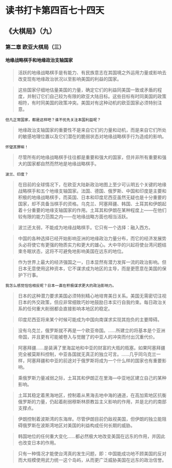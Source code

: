 # 读书打卡第四百七十四天
## 《大棋局》（九）
### 第二章 欧亚大棋局（三）
#### 地缘战略棋手和地缘政治支轴国家

> 活跃的地缘战略棋手是有能力、有民族意志在其国境之外运用力量或影响去改变现有地缘政治状况以至影响美国的利益的国家。

> 这些国家仔细地估量美国的力量，确定它们的利益同美国一致或矛盾的程度，并制订它们自己较为有限的欧亚大陆目标。这些目标有时同美国的政策相符，有时同美国的政策冲突。美国对有这种动机的欧亚国家必须特别注意。
```
但凡正常国家，都是这样吧？谁不优先关注本国利益呢？
```
> 地缘政治支轴国家的重要性不是来自它们的力量和动机，而是来自它们所处的敏感地理位置以及它们潜在的脆弱状态对地缘战略棋手行为造成的影响。
```
怀璧其罪嘛！
```
> 尽管所有的地缘战略棋手往往都是重要和强大的国家，但并非所有重要和强大的国家都自然而然地是地缘战略棋手。
```
波兰、印度？
```
> 在目前的全球情况下，在欧亚大陆新政治地图上至少可认明五个关键的地缘战略棋手和五个地缘支轴国家。法国、德国、俄罗斯、中国和印度是主要和积极的地缘战略棋手，而英国、日本和印度尼西亚虽然无疑也是十分重要的国家，却不具备当棋手的资格。乌克兰、阿塞拜疆、韩国、土耳其和伊朗起着十分重要的地缘支轴国家的作用。土耳其和伊朗在某种程度上——在他们较有限的能力范围之内——在地缘战略方面也相当活跃。

> 波兰还太弱，不能成为地缘战略棋手。它只有一个选择：融入西方。

> 中国的各种选择已经开始影响亚洲的地缘政治力量分布，而它的经济发展势头必将使它有更强的物质实力和更大的雄心。大中华的兴起将使台湾问题结束冬眠状态，这将不可避免地影响美国在远东的地位。

> 作为世界上最大的经济强国之一，日本显然有潜力发挥一流的政治影响。但日本无意使用这种资本，它不谋求成为地区的主导，而是更愿意在美国的保护下行事。
```
我怎么感觉恰恰相反呢？日本一直在积极谋求更大的政治影响力。
```
> 日本的这种潜力要求美国必须特别精心地培育美日关系。美国无需密切注视日本的外交政策，但应非常细致巧妙地鼓励日本实行自我约束。每日政治关系的任何重大削弱都会直接影响本地区的稳定。

> 印度尼西亚将来某个时候可能成为中国向南谋求实现其抱负的主要障碍。

> 没有乌克兰，俄罗斯就不再是一个欧亚帝国。……所建立的将基本是个亚洲帝国，并且更有可能被卷入与觉醒了的中亚人的冲突而付出沉重代价。

> 阿塞拜疆……是装满了里海盆地和中亚的财富的大瓶的瓶塞。如果阿塞拜疆完全被莫斯科控制，中亚各国就无真正的独立可言。……几乎同乌克兰一样，阿塞拜疆和中亚的前途对于俄罗斯将成为一个什么样的国家也有重要影响。

> 乘俄罗斯力量减弱之际，土耳其和伊朗正在里海—中亚地区建立自己的某种影响。

> 土耳其稳定着黑海地区，控制着从黑海去地中海的通道，在高加索地区抗衡俄罗斯的力量，仍起着削弱穆斯林原教旨主义影响的作用，并是北约的南部支撑点。

> 伊朗控制着波斯湾的东海岸。尽管伊朗目前仍敌视美国，但伊朗的独立能阻碍俄罗斯在波斯湾地区对美国的利益构成任何长期的威胁。

> 韩国地位的任何重大变化……都必然极大地改变美国在远东的作用，并因此也改变日本的作用。

> 只有一种情况才能使台湾真的发生问题，即：中国能成功地不顾美国的反对而大规模使用武力统一这个岛屿，从而更广泛威胁美国在远东的政治信誉。